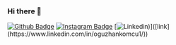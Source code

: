 ### Hi there 👋

[![Github Badge](https://img.shields.io/badge/-Github-000?style=quare&labelColor=000&logo=Github&logoColor=white&link=link)]([link](https://github.com/oguzhanKomcu)) 
[![Instagram Badge](https://img.shields.io/badge/-Instagram-C13584?style=flat-quare&labelColor=C13584&logo=instagram&logoColor=white&link=link)]([link](https://www.instagram.com/oguzhan_komcu/?hl=tr)) 
[![Linkedin]([https://img.shields.io/badge/-Medium-757575?style=flat-quare&labelColor=757575&logo=Medium&logoColor=white&link=link](https://img.shields.io/badge/Linkedin-000000?style=for-the-badge&logo=Linkedin&logoColor=white)))]([link](https://www.linkedin.com/in/oguzhankomcu1/)) 

